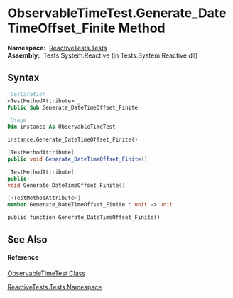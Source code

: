 # ObservableTimeTest.Generate\_DateTimeOffset\_Finite Method

**Namespace:**  [ReactiveTests.Tests](ReactiveTests.Tests\ReactiveTests.Tests.md)  
**Assembly:**  Tests.System.Reactive (in Tests.System.Reactive.dll)

## Syntax

```vb
'Declaration
<TestMethodAttribute> _
Public Sub Generate_DateTimeOffset_Finite
```

```vb
'Usage
Dim instance As ObservableTimeTest

instance.Generate_DateTimeOffset_Finite()
```

```csharp
[TestMethodAttribute]
public void Generate_DateTimeOffset_Finite()
```

```c++
[TestMethodAttribute]
public:
void Generate_DateTimeOffset_Finite()
```

```fsharp
[<TestMethodAttribute>]
member Generate_DateTimeOffset_Finite : unit -> unit 
```

```jscript
public function Generate_DateTimeOffset_Finite()
```

## See Also

#### Reference

[ObservableTimeTest Class](ObservableTimeTest\ObservableTimeTest.md)

[ReactiveTests.Tests Namespace](ReactiveTests.Tests\ReactiveTests.Tests.md)




